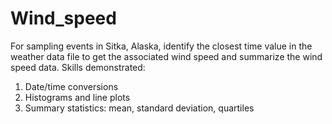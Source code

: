 # Wind_speed
 
For sampling events in Sitka, Alaska, identify the closest time value in the weather data file to get the associated wind speed and summarize the wind speed data. Skills demonstrated:
1) Date/time conversions
2) Histograms and line plots
3) Summary statistics: mean, standard deviation, quartiles